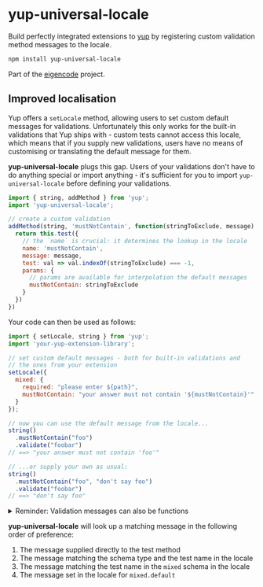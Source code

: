 # yup-universal-locale

Build perfectly integrated extensions to [yup](https://github.com/jquense/yup) by registering custom validation method messages to the locale.

```bash
npm install yup-universal-locale
```

Part of the [eigencode](https://github.com/the-daniel-rothig/eigencode) project.

## Improved localisation

Yup offers a `setLocale` method, allowing users to set custom default messages for validations. Unfortunately this only works for the built-in validations that Yup ships with - custom tests cannot access this locale, which means that if you supply new validations, users have no means of customising or translating the default message for them.

**yup-universal-locale** plugs this gap. Users of your validations don't have to do anything special or import anything - it's sufficient for you to import `yup-universal-locale` before defining your validations.

```javascript
import { string, addMethod } from 'yup';
import 'yup-universal-locale';

// create a custom validation
addMethod(string, 'mustNotContain', function(stringToExclude, message) {
  return this.test({
    // the `name` is crucial: it determines the lookup in the locale
    name: 'mustNotContain', 
    message: message,
    test: val => val.indexOf(stringToExclude) === -1,
    params: {
      // params are available for interpolation the default messages
      mustNotContain: stringToExclude
    }
  })
})
```

Your code can then be used as follows:

```javascript
import { setLocale, string } from 'yup';
import 'your-yup-extension-library';

// set custom default messages - both for built-in validations and
// the ones from your extension
setLocale({
  mixed: {
    required: "please enter ${path}",
    mustNotContain: "your answer must not contain '${mustNotContain}'"
  }
});

// now you can use the default message from the locale...
string()
  .mustNotContain("foo")
  .validate("foobar") 
// ==> "your answer must not contain 'foo'"

// ...or supply your own as usual:
string()
  .mustNotContain("foo", "don't say foo")
  .validate("foobar") 
// ==> "don't say foo"
```

<details>
  <summary>Reminder: Validation messages can also be functions</summary>
  
  For fully dynamic control over the message, instead of setting it to a string, you can set it to a function that returns a string. `yup` will pass in an options object with the following entries:

  - path,
  - value,
  - originalValue (before casts and transformations),
  - label
  - *for custom tests*, any values passed into the `params` option when the test was defined
  - some *built-in tests* have additional parameters as well, check the [yup documentation](https://github.com/jquense/yup)

  (This is just part of the core yup library.)
</details>

**yup-universal-locale** will look up a matching message in the following order of preference:

1. The message supplied directly to the test method
2. The message matching the schema type and the test name in the locale
3. The message matching the test name in the `mixed` schema in the locale
4. The message set in the locale for `mixed.default`
